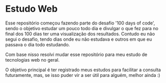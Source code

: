 # Estudo Web
 
Esse repositório começou fazendo parte do desafio '100 days of code', sendo o objetivo estudar um pouco todo dia e divulgar o que fez para no final dos 100 dias ter uma visualização dos resultados. Contudo eu não segui o desafio, tendo dias onde eu não estudava e outros em que eu passava o dia todo estudando.
 
Com base nisso resolvi mudar esse repositório para meu estudo de tecnologias web no geral.
 
O objetivo principal é ter registrado meus estudos para facilitar a consulta futuramente, mas, se isso puder vir a ser útil para alguém, melhor ainda :)
